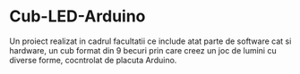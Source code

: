 # Cub-LED-Arduino
Un proiect realizat in cadrul facultatii ce include atat parte de software cat si hardware, un cub format din 9 becuri prin care creez un joc de lumini cu diverse forme, cocntrolat de placuta Arduino.

